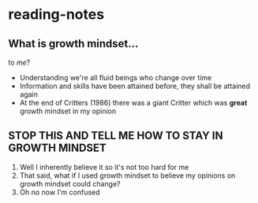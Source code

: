 # reading-notes

## What is growth mindset...
to *me*?

+ Understanding we're all fluid beings who change over time
+ Information and skills have been attained before, they shall be attained again
+ At the end of Critters (1986) there was a giant Critter which was **great** growth mindset in my opinion

## STOP THIS AND TELL ME HOW TO STAY IN GROWTH MINDSET

1. Well I inherently believe it so it's not too hard for me
2. That said, what if I used growth mindset to believe my opinions on growth mindset could change?
3. Oh no now I'm confused
